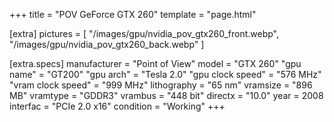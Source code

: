 +++
title     = "POV GeForce GTX 260"
template  = "page.html"

[extra]
pictures  = [
  "/images/gpu/nvidia_pov_gtx260_front.webp",
  "/images/gpu/nvidia_pov_gtx260_back.webp"
]

  [extra.specs]
  manufacturer       = "Point of View"
  model              = "GTX 260"
  "gpu name"         = "GT200"
  "gpu arch"         = "Tesla 2.0"
  "gpu clock speed"  = "576 MHz"
  "vram clock speed" = "999 MHz"
  lithography        = "65 nm"
  vramsize           = "896 MB"
  vramtype           = "GDDR3"
  vrambus            = "448 bit"
  directx            = "10.0"
  year               = 2008
  interfac           = "PCIe 2.0 x16"
  condition          = "Working"
+++
